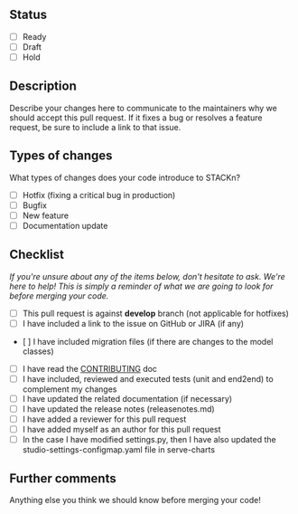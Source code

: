 ## Status

- [ ] Ready
- [ ] Draft
- [ ] Hold

## Description

Describe your changes here to communicate to the maintainers why we should accept this pull request.
If it fixes a bug or resolves a feature request, be sure to include a link to that issue.

## Types of changes

What types of changes does your code introduce to STACKn?

- [ ] Hotfix (fixing a critical bug in production)
- [ ] Bugfix
- [ ] New feature
- [ ] Documentation update

## Checklist

_If you're unsure about any of the items below, don't hesitate to ask. We're here to help!
This is simply a reminder of what we are going to look for before merging your code._

- [ ] This pull request is against **develop** branch (not applicable for hotfixes)
- [ ] I have included a link to the issue on GitHub or JIRA (if any)
- [ ] I have included migration files (if there are changes to the model classes)
- [ ] I have read the [CONTRIBUTING](https://github.com/ScilifelabDataCentre/stackn/blob/develop/CONTRIBUTING.md) doc
- [ ] I have included, reviewed and executed tests (unit and end2end) to complement my changes
- [ ] I have updated the related documentation (if necessary)
- [ ] I have updated the release notes (releasenotes.md)
- [ ] I have added a reviewer for this pull request
- [ ] I have added myself as an author for this pull request
- [ ] In the case I have modified settings.py, then I have also updated the studio-settings-configmap.yaml file in serve-charts

## Further comments

Anything else you think we should know before merging your code!

